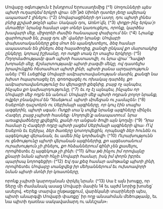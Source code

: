 
Մովաբը օգնություն է խնդրում Երուսաղեմից
(^1) _Սողունների պես պիտի ուղարկեմ երկրի վրա։
Մի՞թե Սիոնի դստեր լեռը ավերակ ապառաժ է լինելու։_
(^2) _Մովաբացիների դո՛ւստր,
դու պիտի լինես բնից քշված թռչնի պես։
Սակայն դու, Առնո՛վն,_
(^3) _փոքր-ինչ երկա՛ր մտածիր՝
նրանց համար սգո տներ կառուցելու,
որոնք, կարծես խավարի մեջ, միջօրեի ժամին հանապազ փախչում են։_
(^4) _Նրանք զարհուրած են,
բայց դու մի՛ վանիր նրանց։
Մովաբի փախստականները քեզ մոտ են պանդխտելու,
ձեզ համար ապաստան են լինելու ձեզ հալածողից,
քանզի ընկավ քո մարտակից ընկերը,
կորավ իշխանը, որ ոտքի տակ էր տալիս երկիրը։_
(^5) _Ողորմածությամբ գահ պիտի հաստատվի,
ու նրա վրա՝ Դավթի խորանի մեջ,
ճշմարտությամբ պիտի բազմի մեկը,
ով դատելիս իրավունքին հետամուտ պիտի լինի,
պիտի ջանա արդարություն անել։_
(^6) _Լսեցինք Մովաբի ամբարտավանության մասին,
քանզի նա խիստ հպարտացել էր,
գոռոզացել ու ոխակալ դարձել.
քո ամբարտավանությունը ես վերացրի քեզնից,
բայց ոչ այնպես, ինչպես քո կախարդությունը,_
(^7) _եւ ոչ էլ այնպես, ինչպես որ Մովաբի մեջ ողբն են անում։
Մովաբի մեջ պիտի ողբան բոլոր նրանք, ովքեր բնակվում են Դեսեթում.
պիտի մրմնջան ու չամաչեն։_
(^8) _Եսեբոնի դաշտերն ու Սեբիմայի այգիները,
որ կուլ էին տալիս ազգերին, պիտի սգան։
Ոտքի տա՛կ տվեք նրանց այգիները մինչեւ Հազեր,
բայց չպիտի հասնեք։ Մոլորվե՛ք անապատում.
նրա առաքվածները լքվեցին, քանի որ անցան ծովի այն կողմը։_
(^9) _Դրա համար էլ Հազերի ողբը պիտի լացեմ Սեբիմայի այգիների վրա։
Ո՛վ Եսեբոն եւ Ելեիլա,
ձեր ծառերը կոտորվեցին,
որպեսզի ձեր հունձն ու այգեկութը վերանան,
եւ ամեն ինչ կործանվի։_
(^10) _Ուրախությունն ու ցնծությունը պիտի վերանան այգիներից,
քո այգեստանում ուրախություն չի լինելու,
քո հնձաններում գինի չեն քամելու,
որովհետեւ էլ այգեկութ չի լինի։_
(^11) _Ահա թե ինչու իմ որովայնը քնարի նման պիտի հնչի Մովաբի համար,
իսկ իմ փորն իբրեւ պարիսպ նորոգեցիր։_
(^12) _Եվ դա քեզ համար ամոթանք պիտի լինի,
որովհետեւ Մովաբը տանջվեց իր մեհյաններում
եւ ուխտավորի նման պիտի մտնի իր կռատները,_


որոնք չպիտի կարողանան փրկել նրան։
(^13) Սա է այն խոսքը, որ Տերը մի ժամանակ ասաց Մովաբի մասին 14 եւ այժմ նորից խոսեց՝ ասելով. «Երեք տարվա
ընթացքում, վարձկանի տարիների պես, պիտի անարգվի Մովաբի փառքը՝ իր ողջ անսահման մեծությամբ, եւ նա պիտի
դառնա սակավամարդ ու աննշան»։
